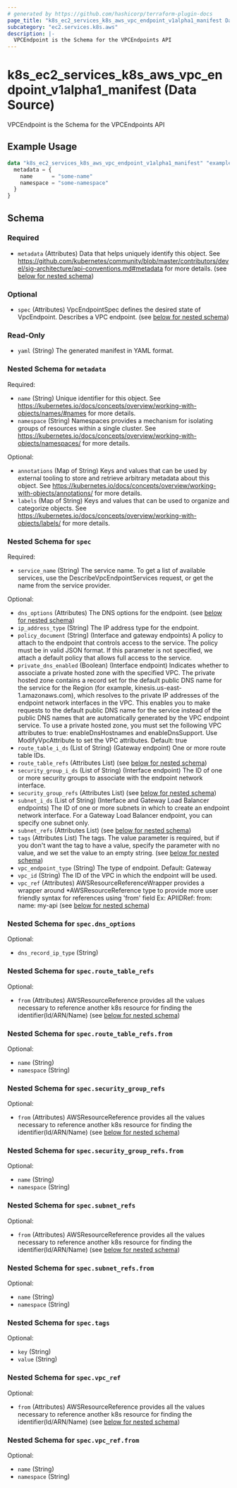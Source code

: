 ```yaml
---
# generated by https://github.com/hashicorp/terraform-plugin-docs
page_title: "k8s_ec2_services_k8s_aws_vpc_endpoint_v1alpha1_manifest Data Source - terraform-provider-k8s"
subcategory: "ec2.services.k8s.aws"
description: |-
  VPCEndpoint is the Schema for the VPCEndpoints API
---
```


# k8s_ec2_services_k8s_aws_vpc_endpoint_v1alpha1_manifest (Data Source)

VPCEndpoint is the Schema for the VPCEndpoints API

## Example Usage

```terraform
data "k8s_ec2_services_k8s_aws_vpc_endpoint_v1alpha1_manifest" "example" {
  metadata = {
    name      = "some-name"
    namespace = "some-namespace"
  }
}
```

<!-- schema generated by tfplugindocs -->
## Schema

### Required

- `metadata` (Attributes) Data that helps uniquely identify this object. See https://github.com/kubernetes/community/blob/master/contributors/devel/sig-architecture/api-conventions.md#metadata for more details. (see [below for nested schema](#nestedatt--metadata))

### Optional

- `spec` (Attributes) VpcEndpointSpec defines the desired state of VpcEndpoint. Describes a VPC endpoint. (see [below for nested schema](#nestedatt--spec))

### Read-Only

- `yaml` (String) The generated manifest in YAML format.

<a id="nestedatt--metadata"></a>
### Nested Schema for `metadata`

Required:

- `name` (String) Unique identifier for this object. See https://kubernetes.io/docs/concepts/overview/working-with-objects/names/#names for more details.
- `namespace` (String) Namespaces provides a mechanism for isolating groups of resources within a single cluster. See https://kubernetes.io/docs/concepts/overview/working-with-objects/namespaces/ for more details.

Optional:

- `annotations` (Map of String) Keys and values that can be used by external tooling to store and retrieve arbitrary metadata about this object. See https://kubernetes.io/docs/concepts/overview/working-with-objects/annotations/ for more details.
- `labels` (Map of String) Keys and values that can be used to organize and categorize objects. See https://kubernetes.io/docs/concepts/overview/working-with-objects/labels/ for more details.


<a id="nestedatt--spec"></a>
### Nested Schema for `spec`

Required:

- `service_name` (String) The service name. To get a list of available services, use the DescribeVpcEndpointServices request, or get the name from the service provider.

Optional:

- `dns_options` (Attributes) The DNS options for the endpoint. (see [below for nested schema](#nestedatt--spec--dns_options))
- `ip_address_type` (String) The IP address type for the endpoint.
- `policy_document` (String) (Interface and gateway endpoints) A policy to attach to the endpoint that controls access to the service. The policy must be in valid JSON format. If this parameter is not specified, we attach a default policy that allows full access to the service.
- `private_dns_enabled` (Boolean) (Interface endpoint) Indicates whether to associate a private hosted zone with the specified VPC. The private hosted zone contains a record set for the default public DNS name for the service for the Region (for example, kinesis.us-east-1.amazonaws.com), which resolves to the private IP addresses of the endpoint network interfaces in the VPC. This enables you to make requests to the default public DNS name for the service instead of the public DNS names that are automatically generated by the VPC endpoint service. To use a private hosted zone, you must set the following VPC attributes to true: enableDnsHostnames and enableDnsSupport. Use ModifyVpcAttribute to set the VPC attributes. Default: true
- `route_table_i_ds` (List of String) (Gateway endpoint) One or more route table IDs.
- `route_table_refs` (Attributes List) (see [below for nested schema](#nestedatt--spec--route_table_refs))
- `security_group_i_ds` (List of String) (Interface endpoint) The ID of one or more security groups to associate with the endpoint network interface.
- `security_group_refs` (Attributes List) (see [below for nested schema](#nestedatt--spec--security_group_refs))
- `subnet_i_ds` (List of String) (Interface and Gateway Load Balancer endpoints) The ID of one or more subnets in which to create an endpoint network interface. For a Gateway Load Balancer endpoint, you can specify one subnet only.
- `subnet_refs` (Attributes List) (see [below for nested schema](#nestedatt--spec--subnet_refs))
- `tags` (Attributes List) The tags. The value parameter is required, but if you don't want the tag to have a value, specify the parameter with no value, and we set the value to an empty string. (see [below for nested schema](#nestedatt--spec--tags))
- `vpc_endpoint_type` (String) The type of endpoint. Default: Gateway
- `vpc_id` (String) The ID of the VPC in which the endpoint will be used.
- `vpc_ref` (Attributes) AWSResourceReferenceWrapper provides a wrapper around *AWSResourceReference type to provide more user friendly syntax for references using 'from' field Ex: APIIDRef: from: name: my-api (see [below for nested schema](#nestedatt--spec--vpc_ref))

<a id="nestedatt--spec--dns_options"></a>
### Nested Schema for `spec.dns_options`

Optional:

- `dns_record_ip_type` (String)


<a id="nestedatt--spec--route_table_refs"></a>
### Nested Schema for `spec.route_table_refs`

Optional:

- `from` (Attributes) AWSResourceReference provides all the values necessary to reference another k8s resource for finding the identifier(Id/ARN/Name) (see [below for nested schema](#nestedatt--spec--route_table_refs--from))

<a id="nestedatt--spec--route_table_refs--from"></a>
### Nested Schema for `spec.route_table_refs.from`

Optional:

- `name` (String)
- `namespace` (String)



<a id="nestedatt--spec--security_group_refs"></a>
### Nested Schema for `spec.security_group_refs`

Optional:

- `from` (Attributes) AWSResourceReference provides all the values necessary to reference another k8s resource for finding the identifier(Id/ARN/Name) (see [below for nested schema](#nestedatt--spec--security_group_refs--from))

<a id="nestedatt--spec--security_group_refs--from"></a>
### Nested Schema for `spec.security_group_refs.from`

Optional:

- `name` (String)
- `namespace` (String)



<a id="nestedatt--spec--subnet_refs"></a>
### Nested Schema for `spec.subnet_refs`

Optional:

- `from` (Attributes) AWSResourceReference provides all the values necessary to reference another k8s resource for finding the identifier(Id/ARN/Name) (see [below for nested schema](#nestedatt--spec--subnet_refs--from))

<a id="nestedatt--spec--subnet_refs--from"></a>
### Nested Schema for `spec.subnet_refs.from`

Optional:

- `name` (String)
- `namespace` (String)



<a id="nestedatt--spec--tags"></a>
### Nested Schema for `spec.tags`

Optional:

- `key` (String)
- `value` (String)


<a id="nestedatt--spec--vpc_ref"></a>
### Nested Schema for `spec.vpc_ref`

Optional:

- `from` (Attributes) AWSResourceReference provides all the values necessary to reference another k8s resource for finding the identifier(Id/ARN/Name) (see [below for nested schema](#nestedatt--spec--vpc_ref--from))

<a id="nestedatt--spec--vpc_ref--from"></a>
### Nested Schema for `spec.vpc_ref.from`

Optional:

- `name` (String)
- `namespace` (String)
